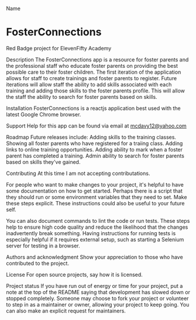 
Name
# FosterConnections
Red Badge project for ElevenFifty Academy

Description
The FosterConnections app is a resource for foster parents and the professional staff who educate foster parents on providing the best possible care to their foster children.  The first iteration of the application allows for staff to create trainings and foster parents to register.  Future iterations will allow staff the ability to add skills associated with each training and adding those skills to the foster parents profile.  This will allow the staff the ability to search for foster parents based on skills.

Installation
FosterConnections is a reactjs application best used with the latest Google Chrome browser.

Support
Help for this app can be found via email at mcdavy12@yahoo.com

Roadmap
Future releases include: Adding skills to the training classes.  Showing all foster parents who have registered for a traiing class.  Adding links to online training opportunities.  Adding ability to mark when a foster parent has completed a training.  Admin ability to search for foster parents based on skills they've gained.

Contributing
At this time I am not accepting contributations.

For people who want to make changes to your project, it's helpful to have some documentation on how to get started. Perhaps there is a script that they should run or some environment variables that they need to set. Make these steps explicit. These instructions could also be useful to your future self.

You can also document commands to lint the code or run tests. These steps help to ensure high code quality and reduce the likelihood that the changes inadvertently break something. Having instructions for running tests is especially helpful if it requires external setup, such as starting a Selenium server for testing in a browser.

Authors and acknowledgment
Show your appreciation to those who have contributed to the project.

License
For open source projects, say how it is licensed.

Project status
If you have run out of energy or time for your project, put a note at the top of the README saying that development has slowed down or stopped completely. Someone may choose to fork your project or volunteer to step in as a maintainer or owner, allowing your project to keep going. You can also make an explicit request for maintainers.
